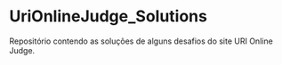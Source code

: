 # UriOnlineJudge_Solutions
Repositório contendo as soluções de alguns desafios do site URI Online Judge.
